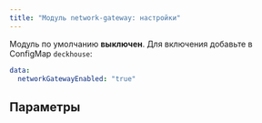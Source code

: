 ```yaml
---
title: "Модуль network-gateway: настройки"
---
```


Модуль по умолчанию **выключен**. Для включения добавьте в ConfigMap `deckhouse`:

```yaml
data:
  networkGatewayEnabled: "true"
```

## Параметры

<!-- SCHEMA -->
